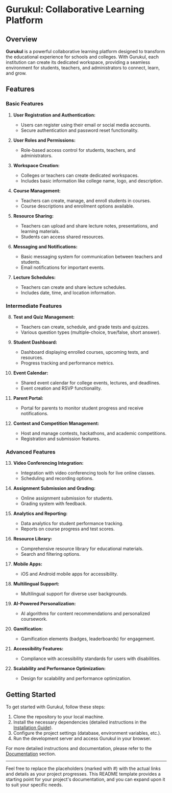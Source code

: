 # Gurukul: Collaborative Learning Platform

## Overview

**Gurukul** is a powerful collaborative learning platform designed to transform the educational experience for schools and colleges. With Gurukul, each institution can create its dedicated workspace, providing a seamless environment for students, teachers, and administrators to connect, learn, and grow.

## Features

### Basic Features

1. **User Registration and Authentication:**
   - Users can register using their email or social media accounts.
   - Secure authentication and password reset functionality.

2. **User Roles and Permissions:**
   - Role-based access control for students, teachers, and administrators.
   
3. **Workspace Creation:**
   - Colleges or teachers can create dedicated workspaces.
   - Includes basic information like college name, logo, and description.

4. **Course Management:**
   - Teachers can create, manage, and enroll students in courses.
   - Course descriptions and enrollment options available.

5. **Resource Sharing:**
   - Teachers can upload and share lecture notes, presentations, and learning materials.
   - Students can access shared resources.

6. **Messaging and Notifications:**
   - Basic messaging system for communication between teachers and students.
   - Email notifications for important events.

7. **Lecture Schedules:**
   - Teachers can create and share lecture schedules.
   - Includes date, time, and location information.

### Intermediate Features

8. **Test and Quiz Management:**
   - Teachers can create, schedule, and grade tests and quizzes.
   - Various question types (multiple-choice, true/false, short answer).

9. **Student Dashboard:**
   - Dashboard displaying enrolled courses, upcoming tests, and resources.
   - Progress tracking and performance metrics.

10. **Event Calendar:**
    - Shared event calendar for college events, lectures, and deadlines.
    - Event creation and RSVP functionality.

11. **Parent Portal:**
    - Portal for parents to monitor student progress and receive notifications.

12. **Contest and Competition Management:**
    - Host and manage contests, hackathons, and academic competitions.
    - Registration and submission features.

### Advanced Features

13. **Video Conferencing Integration:**
    - Integration with video conferencing tools for live online classes.
    - Scheduling and recording options.

14. **Assignment Submission and Grading:**
    - Online assignment submission for students.
    - Grading system with feedback.

15. **Analytics and Reporting:**
    - Data analytics for student performance tracking.
    - Reports on course progress and test scores.

16. **Resource Library:**
    - Comprehensive resource library for educational materials.
    - Search and filtering options.

17. **Mobile Apps:**
    - iOS and Android mobile apps for accessibility.

18. **Multilingual Support:**
    - Multilingual support for diverse user backgrounds.

19. **AI-Powered Personalization:**
    - AI algorithms for content recommendations and personalized coursework.

20. **Gamification:**
    - Gamification elements (badges, leaderboards) for engagement.

21. **Accessibility Features:**
    - Compliance with accessibility standards for users with disabilities.

22. **Scalability and Performance Optimization:**
    - Design for scalability and performance optimization.

## Getting Started

To get started with Gurukul, follow these steps:

1. Clone the repository to your local machine.
2. Install the necessary dependencies (detailed instructions in the [Installation Guide](#)).
3. Configure the project settings (database, environment variables, etc.).
4. Run the development server and access Gurukul in your browser.

For more detailed instructions and documentation, please refer to the [Documentation](#) section.


---

Feel free to replace the placeholders (marked with #) with the actual links and details as your project progresses. This README template provides a starting point for your project's documentation, and you can expand upon it to suit your specific needs.
